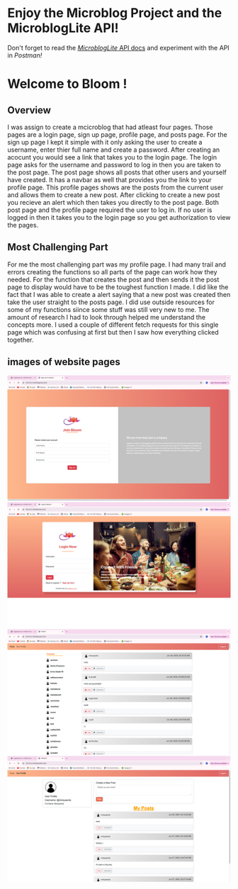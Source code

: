 # Enjoy the Microblog Project and the MicroblogLite API!

Don't forget to read the [*MicroblogLite* API docs](http://microbloglite.us-east-2.elasticbeanstalk.com/docs) and experiment with the API in *Postman!*

# Welcome to Bloom ! 

## Overview
I was assign to create a mcicroblog that had atleast four pages. Those pages are a login page, sign up page, profile page, and posts page. For the sign up page I kept it simple with it only asking the user to create a username, enter thier full name and create a password. After creating an acocunt you would see a link that takes you to the login page. The login page asks for the username and password to log in then you are taken to the post page. The post page shows all posts that other users and yourself have created. It has a navbar as well that provides you the link to your profile page. This profile pages shows are the posts from the current user and allows them to create a new post. After clicking to create a new post you recieve an alert which then takes you directly to the post page. Both post page and the profile page required the user to log in. If no user is logged in then it takes you to the login page so you get authorization to view the pages.

## Most Challenging Part
For me the most challenging part was my profile page. I had many trail and errors creating the functions so all parts of the page can work how they needed. For the function that creates the post and then sends it the post page to display would have to be the toughest function I made. I did like the fact that I was able to create a alert saying that a new post was created then take the user straight to the posts page. I did use outside resources for some of my functions siince some stuff was still very new to me. The amount of research I had to look through helped me understand the concepts more. I used a couple of different fetch requests for this single page which was confusing at first but then I saw how everything clicked together. 

## images of website pages 

![SignUpPage](images/signUpPage.png)
![LoginPage](images/loginPage.png)
![PostPage](images/postPage.png)
![ProfilePage](images/profielPage.png)
